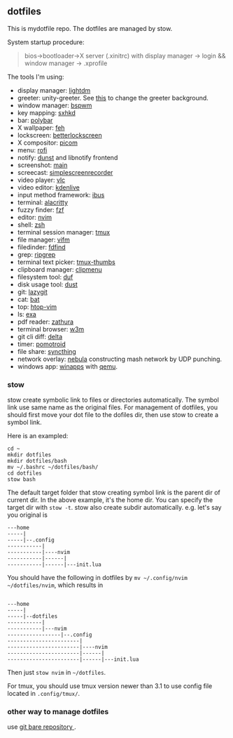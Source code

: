 ## dotfiles
This is mydotfile repo. The dotfiles are managed by stow. 

System startup procedure: 

>bios->bootloader->X server (.xinitrc) with display manager -> login && window manager -> .xprofile 

The tools I'm using:

- display manager: [ lightdm ](https://github.com/canonical/lightdm)
- greeter: unity-greeter. See [this](https://askubuntu.com/questions/64001/how-do-i-change-the-wallpaper-of-the-login-screen) to change the greeter background.
- window manager: [ bspwm ](https://github.com/baskerville/bspwm)
- key mapping: [ sxhkd ](https://github.com/baskerville/sxhkd)
- bar: [ polybar ](https://github.com/polybar/polybar)
- X wallpaper: [feh](https://github.com/derf/feh)
- lockscreen: [betterlockscreen](https://github.com/betterlockscreen/betterlockscreen)
- X compositor: [picom](https://github.com/yshui/picom)
- menu: [rofi](https://github.com/davatorium/rofi)
- notify: [dunst](https://github.com/dunst-project/dunst) and libnotify frontend
- screenshot: [main](https://github.com/naelstrof/maim)
- screecast: [simplescreenrecorder](https://www.maartenbaert.be/simplescreenrecorder/)
- video player: [vlc](https://www.videolan.org/vlc/)
- video editor: [kdenlive](https://kdenlive.org/en/)
- input method framework: [ibus](https://github.com/ibus/ibus)
- terminal: [alacritty](https://github.com/alacritty/alacritty)
- fuzzy finder: [fzf](https://github.com/junegunn/fzf)
- editor: [nvim](https://github.com/neovim/neovim)
- shell: [zsh](https://www.zsh.org/)
- terminal session manager: [tmux](https://github.com/tmux/tmux/wiki) 
- file manager: [vifm](https://vifm.info/)
- filedinder: [ fdfind ](https://github.com/sharkdp/fd)
- grep: [ ripgrep ](https://github.com/BurntSushi/ripgrep)
- terminal text picker: [tmux-thumbs](https://github.com/fcsonline/tmux-thumbs)
- clipboard manager: [clipmenu](https://github.com/cdown/clipmenu)
- filesystem tool: [ duf ](https://github.com/muesli/duf)
- disk usage tool: [ dust ](https://github.com/bootandy/dust)
- git: [ lazygit ](https://github.com/jesseduffield/lazygit)
- cat: [ bat ](https://github.com/sharkdp/bat)
- top: [htop-vim](https://github.com/KoffeinFlummi/htop-vim)
- ls: [exa](https://github.com/ogham/exa) 
- pdf reader: [zathura](https://github.com/pwmt/zathura) 
- terminal browser: [w3m](https://w3m.sourceforge.net/) 
- git cli diff: [delta](https://github.com/dandavison/delta) 
- timer: [pomotroid](https://github.com/Splode/pomotroid)
- file share: [syncthing](https://github.com/syncthing/syncthing)
- network overlay: [nebula](https://github.com/slackhq/nebula) constructing mash network by UDP punching.
- windows app: [winapps](https://github.com/Fmstrat/winapps) with [qemu](https://github.com/qemu/qemu).

### stow
stow create symbolic link to files or directories automatically. The symbol link use same name as the original files. For management of dotfiles, you should first move your dot file to the dofiles dir, then use stow to create a symbol link.

Here is an exampled:
```
cd ~
mkdir dotfiles
mkdir dotfiles/bash
mv ~/.bashrc ~/dotfiles/bash/
cd dotfiles
stow bash
```
The default target folder that stow creating symbol link is the parent dir of current dir. In the above example, it's the home dir. You can specify the target dir with `stow -t`.
stow also create subdir automatically. e.g. let's say you original is 
```
---home
-----|
-----|--.config 
-----------|
-----------|----nvim
-----------|------|
-----------|------|---init.lua
```
You should have the following in dotfiles by `mv ~/.config/nvim ~/dotfiles/nvim`, which results in 
```

---home
-----|
-----|--dotfiles 
-----------|
-----------|---nvim
-----------------|--.config 
-----------------------|
-----------------------|----nvim
-----------------------|------|
-----------------------|------|---init.lua
```
Then just `stow nvim` in `~/dotfiles`.

For tmux, you should use tmux version newer than 3.1 to use config file located in `.config/tmux/`.

### other way to manage dotfiles
use [ git bare repository ](https://www.atlassian.com/git/tutorials/dotfiles).
